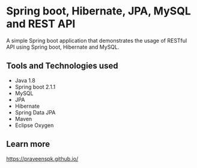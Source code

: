 # Spring boot, Hibernate, JPA, MySQL and REST API

A simple Spring boot application that demonstrates the usage of RESTful API using Spring boot, Hibernate and MySQL. 

## Tools and Technologies used

* Java 1.8
* Spring boot 2.1.1
* MySQL
* JPA
* Hibernate
* Spring Data JPA
* Maven
* Eclipse Oxygen


## Learn more

https://praveenspk.github.io/





